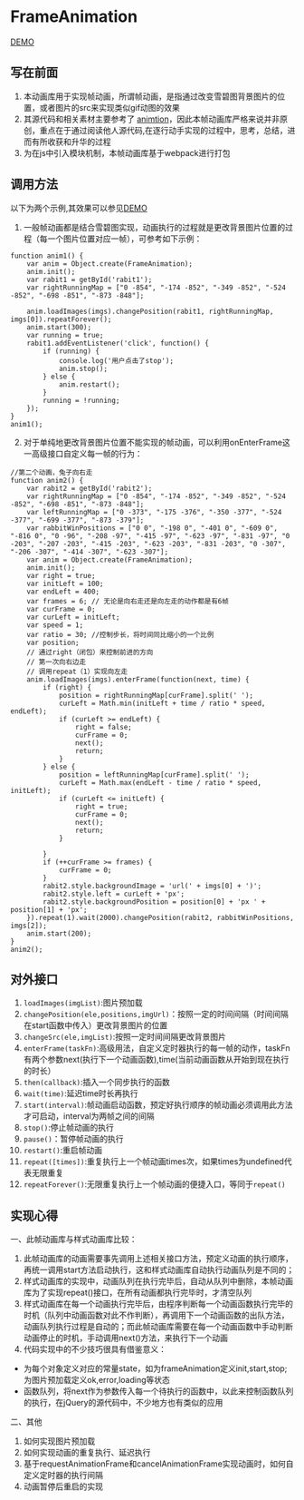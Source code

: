 # FrameAnimation
[DEMO](https://bobofangwei.github.io/libs/%E5%B8%A7%E5%8A%A8%E7%94%BB%E5%BA%93/build/index.html)  
## 写在前面
1. 本动画库用于实现帧动画，所谓帧动画，是指通过改变雪碧图背景图片的位置，或者图片的src来实现类似gif动图的效果
2. 其源代码和相关素材主要参考了
[animtion](https://bobofangwei.github.io/libs/%E5%B8%A7%E5%8A%A8%E7%94%BB%E5%BA%93/build/index.html)，因此本帧动画库严格来说并非原创，重点在于通过阅读他人源代码,在逐行动手实现的过程中，思考，总结，进而有所收获和升华的过程
3. 为在js中引入模块机制，本帧动画库基于webpack进行打包

## 调用方法
以下为两个示例,其效果可以参见[DEMO](https://github.com/bobofangwei/libs/tree/master/%E5%B8%A7%E5%8A%A8%E7%94%BB%E5%BA%93)  
1. 一般帧动画都是结合雪碧图实现，动画执行的过程就是更改背景图片位置的过程（每一个图片位置对应一帧），可参考如下示例：
```
function anim1() {
    var anim = Object.create(FrameAnimation);
    anim.init();
    var rabit1 = getById('rabit1');
    var rightRunningMap = ["0 -854", "-174 -852", "-349 -852", "-524 -852", "-698 -851", "-873 -848"];

    anim.loadImages(imgs).changePosition(rabit1, rightRunningMap, imgs[0]).repeatForever();
    anim.start(300);
    var running = true;
    rabit1.addEventListener('click', function() {
        if (running) {
            console.log('用户点击了stop');
            anim.stop();
        } else {
            anim.restart();
        }
        running = !running;
    });
}
anim1();
```
2. 对于单纯地更改背景图片位置不能实现的帧动画，可以利用onEnterFrame这一高级接口自定义每一帧的行为：
```
//第二个动画，兔子向右走
function anim2() {
    var rabit2 = getById('rabit2');
    var rightRunningMap = ["0 -854", "-174 -852", "-349 -852", "-524 -852", "-698 -851", "-873 -848"];
    var leftRunningMap = ["0 -373", "-175 -376", "-350 -377", "-524 -377", "-699 -377", "-873 -379"];
    var rabbitWinPositions = ["0 0", "-198 0", "-401 0", "-609 0", "-816 0", "0 -96", "-208 -97", "-415 -97", "-623 -97", "-831 -97", "0 -203", "-207 -203", "-415 -203", "-623 -203", "-831 -203", "0 -307", "-206 -307", "-414 -307", "-623 -307"];
    var anim = Object.create(FrameAnimation);
    anim.init();
    var right = true;
    var initLeft = 100;
    var endLeft = 400;
    var frames = 6; // 无论是向右走还是向左走的动作都是有6帧
    var curFrame = 0;
    var curLeft = initLeft;
    var speed = 1;
    var ratio = 30; //控制步长，将时间同比缩小的一个比例
    var position;
    // 通过right（闭包）来控制前进的方向
    // 第一次向右边走
    // 调用repeat（1）实现向左走
    anim.loadImages(imgs).enterFrame(function(next, time) {
        if (right) {
            position = rightRunningMap[curFrame].split(' ');
            curLeft = Math.min(initLeft + time / ratio * speed, endLeft);
            if (curLeft >= endLeft) {
                right = false;
                curFrame = 0;
                next();
                return;
            }
        } else {
            position = leftRunningMap[curFrame].split(' ');
            curLeft = Math.max(endLeft - time / ratio * speed, initLeft);
            if (curLeft <= initLeft) {
                right = true;
                curFrame = 0;
                next();
                return;
            }

        }
        if (++curFrame >= frames) {
            curFrame = 0;
        }
        rabit2.style.backgroundImage = 'url(' + imgs[0] + ')';
        rabit2.style.left = curLeft + 'px';
        rabit2.style.backgroundPosition = position[0] + 'px ' + position[1] + 'px';
    }).repeat(1).wait(2000).changePosition(rabit2, rabbitWinPositions, imgs[2]);
    anim.start(200);
}
anim2();
```


## 对外接口
1. `loadImages(imgList)`:图片预加载
2. `changePosition(ele,positions,imgUrl)`：按照一定的时间间隔（时间间隔在start函数中传入）更改背景图片的位置
3. `changeSrc(ele,imgList)`:按照一定时间间隔更改背景图片
4. `enterFrame(taskFn)`:高级用法，自定义定时器执行的每一帧的动作，taskFn有两个参数next(执行下一个动画函数),time(当前动画函数从开始到现在执行的时长）
5. `then(callback)`:插入一个同步执行的函数
6. `wait(time)`:延迟time时长再执行
7. `start(interval)`:帧动画启动函数，预定好执行顺序的帧动画必须调用此方法才可启动，interval为两帧之间的间隔
8. `stop()`:停止帧动画的执行
9. `pause()`：暂停帧动画的执行
10. `restart()`:重启帧动画
11. `repeat([times])`:重复执行上一个帧动画times次，如果times为undefined代表无限重复
12. `repeatForever()`:无限重复执行上一个帧动画的便捷入口，等同于`repeat()`

## 实现心得
一、此帧动画库与样式动画库比较：
1. 此帧动画库的动画需要事先调用上述相关接口方法，预定义动画的执行顺序，再统一调用start方法启动执行，这和样式动画库自动执行动画队列是不同的；
2. 样式动画库的实现中，动画队列在执行完毕后，自动从队列中删除，本帧动画库为了实现repeat()接口，在所有动画都执行完毕时，才清空队列
3. 样式动画库在每一个动画执行完毕后，由程序判断每一个动画函数执行完毕的时机（队列中动画函数对此不作判断），再调用下一个动画函数的出队方法，动画队列执行过程是自动的；而此帧动画库需要在每一个动画函数中手动判断动画停止的时机，手动调用next()方法，来执行下一个动画
4. 代码实现中的不少技巧很具有借鉴意义：
+ 为每个对象定义对应的常量state，如为frameAnimation定义init,start,stop; 为图片预加载定义ok,error,loading等状态
+ 函数队列，将next作为参数传入每一个待执行的函数中，以此来控制函数队列的执行，在jQuery的源代码中，不少地方也有类似的应用

二、其他
1. 如何实现图片预加载
2. 如何实现动画的重复执行、延迟执行
3. 基于requestAnimationFrame和cancelAnimationFrame实现动画时，如何自定义定时器的执行间隔
4. 动画暂停后重启的实现  

  
  
